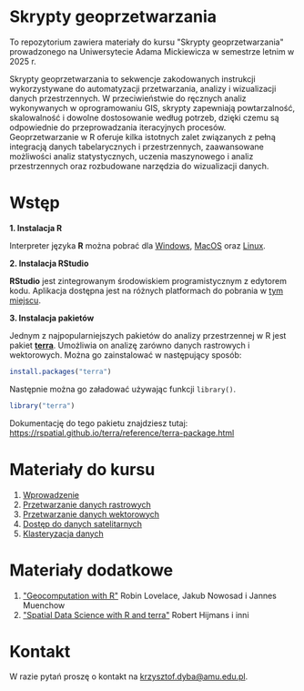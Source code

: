 # Skrypty geoprzetwarzania

To repozytorium zawiera materiały do kursu "Skrypty geoprzetwarzania" prowadzonego
na Uniwersytecie Adama Mickiewicza w semestrze letnim w 2025 r.

Skrypty geoprzetwarzania to sekwencje zakodowanych instrukcji wykorzystywane do automatyzacji
przetwarzania, analizy i wizualizacji danych przestrzennych. W przeciwieństwie do ręcznych analiz
wykonywanych w oprogramowaniu GIS, skrypty zapewniają powtarzalność, skalowalność i dowolne
dostosowanie według potrzeb, dzięki czemu są odpowiednie do przeprowadzania iteracyjnych procesów.
Geoprzetwarzanie w R oferuje kilka istotnych zalet związanych z pełną integracją danych
tabelarycznych i przestrzennych, zaawansowane możliwości analiz statystycznych, uczenia
maszynowego i analiz przestrzennych oraz rozbudowane narzędzia do wizualizacji danych.

# Wstęp

**1. Instalacja R**

Interpreter języka **R** można pobrać dla [Windows](https://cloud.r-project.org/bin/windows/base/R-4.4.2-win.exe),
[MacOS](https://cran.r-project.org/bin/macosx/) oraz [Linux](https://cloud.r-project.org/bin/linux/).

**2. Instalacja RStudio**

**RStudio** jest zintegrowanym środowiskiem programistycznym z edytorem kodu.
Aplikacja dostępna jest na różnych platformach do pobrania w [tym miejscu](https://posit.co/download/rstudio-desktop/).

**3. Instalacja pakietów**

Jednym z najpopularniejszych pakietów do analizy przestrzennej w R jest pakiet [**terra**](https://github.com/rspatial/terra).
Umożliwia on analizę zarówno danych rastrowych i wektorowych.
Można go zainstalować w następujący sposób:

```r
install.packages("terra")
```

Następnie można go załadować używając funkcji `library()`.

```r
library("terra")
```

Dokumentację do tego pakietu znajdziesz tutaj: <https://rspatial.github.io/terra/reference/terra-package.html>

# Materiały do kursu

1. [Wprowadzenie](https://kadyb.github.io/sg2025/cwiczenia/01_Wprowadzenie.html)
2. [Przetwarzanie danych rastrowych](https://kadyb.github.io/sg2025/cwiczenia/02_Przetwarzanie_raster.html)
3. [Przetwarzanie danych wektorowych](https://kadyb.github.io/sg2025/cwiczenia/03_Przetwarzanie_wektor.html)
4. [Dostęp do danych satelitarnych](https://kadyb.github.io/sg2025/cwiczenia/04_Dane_satelitarne.html)
5. [Klasteryzacja danych](https://kadyb.github.io/sg2025/cwiczenia/05_Klasteryzacja.html)

# Materiały dodatkowe

1. ["Geocomputation with R"](https://r.geocompx.org/) Robin Lovelace, Jakub Nowosad i Jannes Muenchow
2. ["Spatial Data Science with R and terra"](https://rspatial.org/) Robert Hijmans i inni

# Kontakt 

W razie pytań proszę o kontakt na <krzysztof.dyba@amu.edu.pl>.
